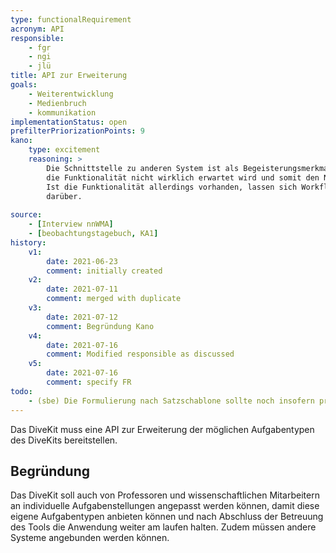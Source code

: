 ```yaml
---
type: functionalRequirement
acronym: API
responsible:    
    - fgr
    - ngi
    - jlü
title: API zur Erweiterung
goals: 
    - Weiterentwicklung
    - Medienbruch
    - kommunikation
implementationStatus: open
prefilterPriorizationPoints: 9
kano:
    type: excitement
    reasoning: >
        Die Schnittstelle zu anderen System ist als Begeisterungsmerkmal einzuordnen, da 
        die Funktionalität nicht wirklich erwartet wird und somit den Nutzern im normalen Gebrauch nicht fehlt. 
        Ist die Funktionalität allerdings vorhanden, lassen sich Workflows eventuell vereinfachen und die Nutzenden freuen sich 
        darüber.
    
source:
    - [Interview nnWMA]
    - [beobachtungstagebuch, KA1]
history:
    v1:
        date: 2021-06-23
        comment: initially created
    v2:
        date: 2021-07-11
        comment: merged with duplicate   
    v3:
        date: 2021-07-12
        comment: Begründung Kano
    v4:
        date: 2021-07-16
        comment: Modified responsible as discussed
    v5:
        date: 2021-07-16
        comment: specify FR
todo: 
    - (sbe) Die Formulierung nach Satzschablone sollte noch insofern präzisiert werden, dass um eine Erweiterung für neue Aufgabentypen geht.         
---
```


Das DiveKit muss eine API zur Erweiterung der möglichen Aufgabentypen des DiveKits bereitstellen.

## Begründung

Das DiveKit soll auch von Professoren und wissenschaftlichen Mitarbeitern an individuelle Aufgabenstellungen angepasst werden können, damit diese eigene 
Aufgabentypen anbieten können und nach Abschluss der Betreuung des Tools die Anwendung weiter am laufen halten. Zudem müssen andere Systeme angebunden werden können.

